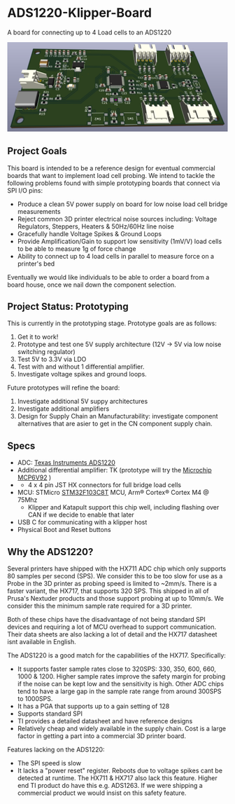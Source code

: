 # ADS1220-Klipper-Board
A board for connecting up to 4 Load cells to an ADS1220

![ADS1220 Board 3D Render](./images/board-3d-render.png)

## Project Goals
This board is intended to be a reference design for eventual commercial boards that want to implement load cell probing.
We intend to tackle the following problems found with simple prototyping boards that connect via SPI I/O pins:

* Produce a clean 5V power supply on board for low noise load cell bridge measurements
* Reject common 3D printer electrical noise sources including: Voltage Regulators, Steppers, Heaters & 50Hz/60Hz line noise
* Gracefully handle Voltage Spikes & Ground Loops
* Provide Amplification/Gain to support low sensitivity (1mV/V) load cells to be able to measure 1g of force change
* Ability to connect up to 4 load cells in parallel to measure force on a printer's bed

Eventually we would like individuals to be able to order a board from a board house, once we nail down the component selection.

## Project Status: Prototyping
This is currently in the prototyping stage. Prototype goals are as follows:

1. Get it to work!
1. Prototype and test one 5V supply architecture (12V -> 5V via low noise switching regulator)
2. Test 5V to 3.3V via LDO
3. Test with and without 1 differential amplifier. 
4. Investigate voltage spikes and ground loops.

Future prototypes will refine the board:
1. Investigate additional 5V suppy architectures
2. Investigate additional amplifiers
2. Design for Supply Chain an Manufacturability: investigate component alternatives that are asier to get in the CN component supply chain.

## Specs
* ADC: [Texas Instruments ADS1220](https://www.ti.com/product/ADS1220)
* Additional differential amplifier: TK (prototype will try the [Microchip MCP6V92](https://www.microchip.com/en-us/product/mcp6v92) )
* * 4 x 4 pin JST HX connectors for full bridge load cells
* MCU: STMicro [STM32F103C8T](https://www.st.com/en/microcontrollers-microprocessors/stm32f103c8.html) MCU, Arm® Cortex® Cortex M4 @ 75Mhz
  * Klipper and Katapult support this chip well, including flashing over CAN if we decide to enable that later
* USB C for communicating with a klipper host
* Physical Boot and Reset buttons

## Why the ADS1220?
Several printers have shipped with the HX711 ADC chip which only supports 80 samples per second (SPS).
We consider this to be too slow for use as a Probe in the 3D printer as probing speed is limited to ~2mm/s.
There is a faster variant, the HX717, that supports 320 SPS. This shipped in all of Prusa's Nextuder products
and those support probing at up to 10mm/s. We consider this the minimum sample rate required for a 3D printer.

Both of these chips have the disadvantage of not being standard SPI devices and requiring a lot of MCU overhead to support communication.
Their data sheets are also lacking a lot of detail and the HX717 datasheet isnt available in English.

The ADS1220 is a good match for the capabilities of the HX717. Specifically:
* It supports faster sample rates close to 320SPS: 330, 350, 600, 660, 1000 & 1200. Higher sample rates improve the safety margin for
probing if the noise can be kept low and the sensitivity is high. Other ADC chips tend to have a large gap in the sample rate range from 
around 300SPS to 1000SPS.
* It has a PGA that supports up to a gain setting of 128
* Supports standard SPI
* TI provides a detailed datasheet and have reference designs
* Relatively cheap and widely available in the supply chain. Cost is a large
factor in getting a part into a commercial 3D printer board.

Features lacking on the ADS1220:
* The SPI speed is slow
* It lacks a "power reset" register. Reboots due to voltage spikes cant be detected at runtime.
The HX711 & HX717 also lack this feature. Higher end TI product do have this e.g. ADS1263. If we were
shipping a commercial product we would insist on this safety feature.

